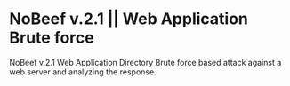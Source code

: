 # NoBeef v.2.1 || Web Application Brute force
NoBeef v.2.1 
Web Application Directory Brute force based attack against a web server and analyzing the response.
